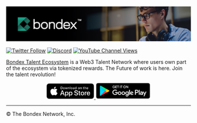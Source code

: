 [![Web3, Talent Network, Tokenomics, Crypto, NFTs](https://raw.githubusercontent.com/BondexApp/.github/master/profile/static-files/hero.png)](https://bondex.app/)

[![Twitter Follow](https://img.shields.io/twitter/follow/bondexapp?color=%23007A5A&logoColor=%23FFFFFF&style=for-the-badge&logo=twitter&label=Twitter)](https://twitter.com/bondexapp)
[![Discord](https://img.shields.io/discord/933653422530523176?color=%23007A5A&logoColor=%23FFFFFF&style=for-the-badge&logo=discord&label=Discord)](https://discord.gg/r4UuPgsA4y)
[![YouTube Channel Views](https://img.shields.io/youtube/channel/views/UC0BG3dhsYo3AUhhgRo3wbEA?color=%23007A5A&logoColor=%23FFFFFF&style=for-the-badge&logo=youtube&label=YouTube)](https://www.youtube.com/channel/UC0BG3dhsYo3AUhhgRo3wbEA)

[Bondex Talent Ecosystem](https://bondex.app/) is a Web3 Talent Network where users own part of the ecosystem via tokenized rewards. The Future of work is here. Join the talent revolution!

<p align="center">
  <a href="https://apps.apple.com/app/bondex-origin/id1579045181" target="_blank">
    <img alt="Apple App Store" src="https://raw.githubusercontent.com/BondexApp/.github/master/profile/static-files/store/apple-app-store.png" width="130"/>
  </a>
  <a href="https://play.google.com/store/apps/details?id=com.bondex.origin" target="_blank">
    <img alt="Google Play Store" src="https://raw.githubusercontent.com/BondexApp/.github/master/profile/static-files/store/google-play-store.png" width="150 " />
  </a>
</p>

---

&copy; The Bondex Network, Inc.
